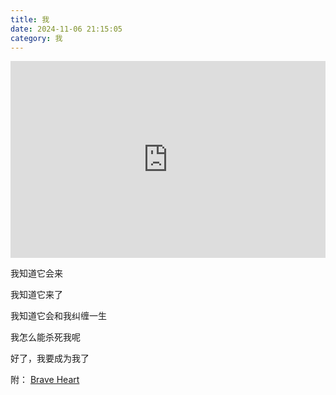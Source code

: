 ```yaml
---
title: 我
date: 2024-11-06 21:15:05
category: 我
---
```


<iframe width="560" height="315" src="https://www.youtube.com/embed/jdsxZlgkqmM?si=Ff0un1-XIpIcFt2F" title="YouTube video player" frameborder="0" allow="accelerometer; autoplay; clipboard-write; encrypted-media; gyroscope; picture-in-picture; web-share" referrerpolicy="strict-origin-when-cross-origin" allowfullscreen style="width:100%"></iframe>

我知道它会来

我知道它来了

我知道它会和我纠缠一生

我怎么能杀死我呢

好了，我要成为我了

附：
[Brave Heart](https://y.qq.com/n/ryqq/songDetail/268995652?songtype=0)
